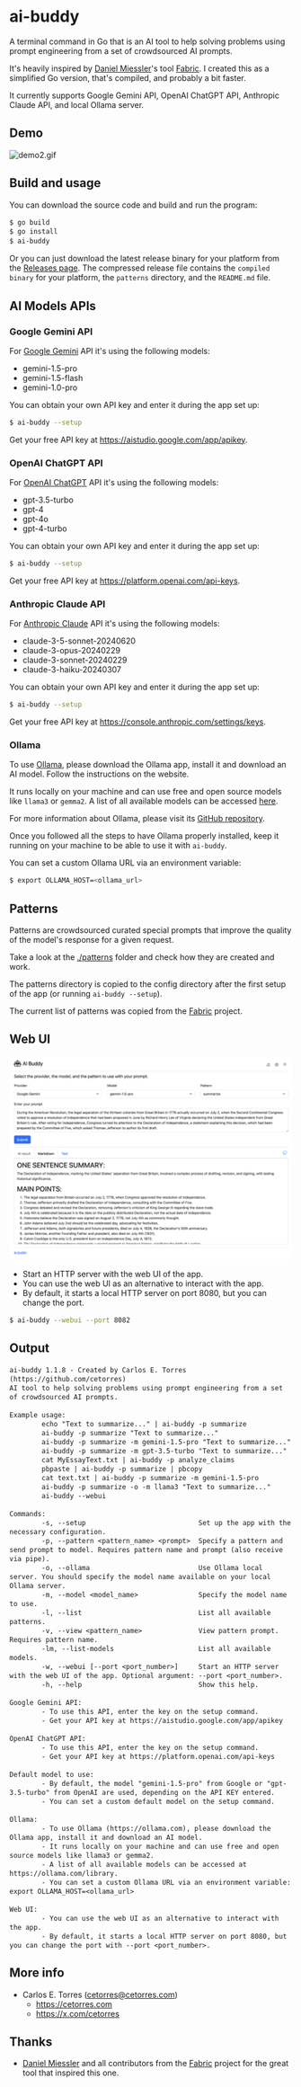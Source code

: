 # ai-buddy

A terminal command in Go that is an AI tool to help solving problems using prompt engineering from a set of crowdsourced AI prompts.

It's heavily inspired by [Daniel Miessler](https://github.com/danielmiessler)'s tool [Fabric](https://github.com/danielmiessler/fabric). I created this as a simplified Go version, that's compiled, and probably a bit faster.

It currently supports Google Gemini API, OpenAI ChatGPT API, Anthropic Claude API, and local Ollama server.

## Demo

![demo2.gif](./demo2.gif)

## Build and usage

You can download the source code and build and run the program:

```sh
$ go build
$ go install
$ ai-buddy
```

Or you can just download the latest release binary for your platform from the [Releases page](https://github.com/cetorres/ai-buddy/releases). The compressed release file contains the `compiled binary` for your platform, the `patterns` directory, and the `README.md` file.

## AI Models APIs

### Google Gemini API

For [Google Gemini](https://gemini.google.com/app) API it's using the following models:

- gemini-1.5-pro
- gemini-1.5-flash
- gemini-1.0-pro

You can obtain your own API key and enter it during the app set up:

```sh
$ ai-buddy --setup
```

Get your free API key at <https://aistudio.google.com/app/apikey>.

### OpenAI ChatGPT API

For [OpenAI ChatGPT](https://chat.openai.com/) API it's using the following models:

- gpt-3.5-turbo
- gpt-4
- gpt-4o
- gpt-4-turbo

You can obtain your own API key and enter it during the app set up:

```sh
$ ai-buddy --setup
```

Get your free API key at <https://platform.openai.com/api-keys>.

### Anthropic Claude API

For [Anthropic Claude](https://www.anthropic.com/) API it's using the following models:

- claude-3-5-sonnet-20240620
- claude-3-opus-20240229
- claude-3-sonnet-20240229
- claude-3-haiku-20240307

You can obtain your own API key and enter it during the app set up:

```sh
$ ai-buddy --setup
```

Get your free API key at <https://console.anthropic.com/settings/keys>.

### Ollama

To use [Ollama](https://ollama.com), please download the Ollama app, install it and download an AI model. Follow the instructions on the website.

It runs locally on your machine and can use free and open source models like `llama3` or `gemma2`. A list of all available models can be accessed [here](https://ollama.com/library).

For more information about Ollama, please visit its [GitHub repository](https://github.com/ollama/ollama).

Once you followed all the steps to have Ollama properly installed, keep it running on your machine to be able to use it with `ai-buddy`.

You can set a custom Ollama URL via an environment variable:

```sh
$ export OLLAMA_HOST=<ollama_url>
```

## Patterns

Patterns are crowdsourced curated special prompts that improve the quality of the model's response for a given request.

Take a look at the [./patterns](./patterns/) folder and check how they are created and work.

The patterns directory is copied to the config directory after the first setup of the app (or running `ai-buddy --setup`).

The current list of patterns was copied from the [Fabric](https://github.com/danielmiessler/fabric) project.

## Web UI

![webui.png](./webui.png)

- Start an HTTP server with the web UI of the app.
- You can use the web UI as an alternative to interact with the app.
- By default, it starts a local HTTP server on port 8080, but you can change the port.

```sh
$ ai-buddy --webui --port 8082
```

## Output

```
ai-buddy 1.1.8 - Created by Carlos E. Torres (https://github.com/cetorres)
AI tool to help solving problems using prompt engineering from a set of crowdsourced AI prompts.

Example usage:
        echo "Text to summarize..." | ai-buddy -p summarize
        ai-buddy -p summarize "Text to summarize..."
        ai-buddy -p summarize -m gemini-1.5-pro "Text to summarize..."
        ai-buddy -p summarize -m gpt-3.5-turbo "Text to summarize..."
        cat MyEssayText.txt | ai-buddy -p analyze_claims
        pbpaste | ai-buddy -p summarize | pbcopy
        cat text.txt | ai-buddy -p summarize -m gemini-1.5-pro
        ai-buddy -p summarize -o -m llama3 "Text to summarize..."
        ai-buddy --webui

Commands:
        -s, --setup                            Set up the app with the necessary configuration.
        -p, --pattern <pattern_name> <prompt>  Specify a pattern and send prompt to model. Requires pattern name and prompt (also receive via pipe).
        -o, --ollama                           Use Ollama local server. You should specify the model name available on your local Ollama server.
        -m, --model <model_name>               Specify the model name to use.
        -l, --list                             List all available patterns.
        -v, --view <pattern_name>              View pattern prompt. Requires pattern name.
        -lm, --list-models                     List all available models.
        -w, --webui [--port <port_number>]     Start an HTTP server with the web UI of the app. Optional argument: --port <port_number>.
        -h, --help                             Show this help.

Google Gemini API:
        - To use this API, enter the key on the setup command.
        - Get your API key at https://aistudio.google.com/app/apikey

OpenAI ChatGPT API:
        - To use this API, enter the key on the setup command.
        - Get your API key at https://platform.openai.com/api-keys

Default model to use:
        - By default, the model "gemini-1.5-pro" from Google or "gpt-3.5-turbo" from OpenAI are used, depending on the API KEY entered.
        - You can set a custom default model on the setup command.

Ollama:
        - To use Ollama (https://ollama.com), please download the Ollama app, install it and download an AI model.
        - It runs locally on your machine and can use free and open source models like llama3 or gemma2.
        - A list of all available models can be accessed at https://ollama.com/library.
        - You can set a custom Ollama URL via an environment variable: export OLLAMA_HOST=<ollama_url>

Web UI:
        - You can use the web UI as an alternative to interact with the app.
        - By default, it starts a local HTTP server on port 8080, but you can change the port with --port <port_number>.
```

## More info

- Carlos E. Torres (<cetorres@cetorres.com>)
  - <https://cetorres.com>
  - <https://x.com/cetorres>

## Thanks

- [Daniel Miessler](https://github.com/danielmiessler) and all contributors from the [Fabric](https://github.com/danielmiessler/fabric) project for the great tool that inspired this one.
